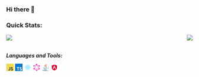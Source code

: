 ### Hi there 👋

### Quick Stats:

<p>
<a href="https://github.com/harsh-onai/harsh-onai">
<img align="left" src="https://github-readme-stats.vercel.app/api?username=harsh-onai&show_icons=true&theme=radical&count_private=true&include_all_commits=true">
</a>

<a href="https://github.com/harsh-onai/harsh-onai"> 
<img align="right"  src="https://github-readme-stats.vercel.app/api/top-langs/?username=harsh-onai&layout=compact&langs_count=10">
</a>
</p>
<br/>
<br/>

***Languages and Tools:***
<p>
<code><img height="20" src="https://raw.githubusercontent.com/github/explore/80688e429a7d4ef2fca1e82350fe8e3517d3494d/topics/javascript/javascript.png"></code>
<code><img height="20" src="https://raw.githubusercontent.com/github/explore/80688e429a7d4ef2fca1e82350fe8e3517d3494d/topics/typescript/typescript.png"></code>
<code><img height="20" src="https://raw.githubusercontent.com/github/explore/80688e429a7d4ef2fca1e82350fe8e3517d3494d/topics/react/react.png"></code>
<code><img height="20" src="https://raw.githubusercontent.com/github/explore/5c058a388828bb5fde0bcafd4bc867b5bb3f26f3/topics/graphql/graphql.png"></code>
<code><img height="20" src="https://raw.githubusercontent.com/github/explore/80688e429a7d4ef2fca1e82350fe8e3517d3494d/topics/java/java.png"></code>   
 <code><img height="20" src="https://raw.githubusercontent.com/github/explore/80688e429a7d4ef2fca1e82350fe8e3517d3494d/topics/angular/angular.png"></code>   
 </p>



